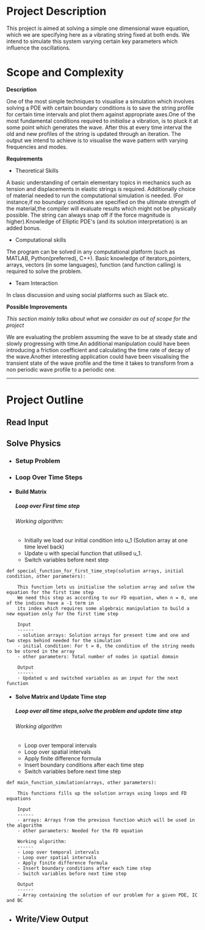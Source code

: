 # Project Description 

This project is aimed at solving a simple one dimensional wave equation, which we are specifying here as a vibrating string fixed at both ends. We intend to simulate this system varying certain key parameters which influence the oscillations. 

# Scope and Complexity

**Description**

One of the most simple techniques to visualise a simulation which involves solving a PDE  with certain boundary conditions is
to save the string profile for certain time intervals and plot them against appropriate axes.One of the most fundamental 
conditions required to *initialise* a vibration, is to pluck it at some point which generates the wave. After this at every
time interval the old and new profiles of the string is updated through an iteration. The output we intend to achieve is to
visualise the wave pattern with varying frequencies and modes. 

**Requirements**

* Theoretical Skills 

A basic understanding of certain elementary topics in mechanics such as tension and displacements in elastic strings is
required. Additionally choice of material needed to run the computational simulation is needed. (For instance,if no boundary
conditions are specified on the ultimate strength of the material,the compiler will evaluate results which might not be
physically possible. The string can always snap off if the force magnitude is higher).Knowledge of Elliptic PDE's (and its 
solution interpretation) is an added bonus. 

* Computational skills

The program can be solved in any computational platform (such as MATLAB, Python(preferred), C++). Basic knowledge of 
iterators,pointers, arrays, vectors (in some languages), function (and function calling) is required to solve the problem.

* Team Interaction 

In class discussion and using social platforms such as Slack etc. 

**Possible Improvements**

*This section mainly talks about what we consider as out of scope for the project*

We are evaluating the problem assuming the wave to be at steady state and slowly progressing with time.An additional
manipulation could have been introducing a friction coefficient and calculating the time rate of decay of the wave.Another
interesting application could have been visualising the transient state of the wave profile and the time it takes to 
transform from a non periodic wave profile to a periodic one. 

------
# Project Outline 

## Read Input

## Solve Physics 

- ### Setup Problem

- ### Loop Over Time Steps 
      
- #### Build Matrix
  
  ##### Loop over First time step

  ###### Working algorithm:
  
  - Initially we load our initial condition into u_1 (Solution array at one time level back)
  - Update u with special function that utilised u_1.
  - Switch variables before next step
```
def special_function_for_first_time_step(solution arrays, initial condition, other parameters):

	This function lets us initialise the solution array and solve the equation for the first time step
	We need this step as according to our FD equation, when n = 0, one of the indices have a -1 term in 
	its index which requires some algebraic manipulation to build a new equation only for the first time step

	Input
	------ 
	- solution arrays: Solution arrays for present time and one and two steps behind needed for the simulation
	- initial condition: For t = 0, the condition of the string needs to be stored in the array
	- other parameters: Total number of nodes in spatial domain

	Output
	------
	- Updated u and switched variables as an input for the next function

```

- #### Solve Matrix and Update Time step

  ##### Loop over all time steps,solve the problem and update time step
        
	###### Working algorithm
  
  - Loop over temporal intervals
  - Loop over spatial intervals
  - Apply finite difference formula
  - Insert boundary conditions after each time step
  - Switch variables before next time step

```
def main_function_simulation(arrays, other parameters):
	
	This functions fills up the solution arrays using loops and FD equations

	Input
	------
	- arrays: Arrays from the previous function which will be used in the algorithm
	- other parameters: Needed for the FD equation
	
	Working algorithm:
	------
	- Loop over temporal intervals
	- Loop over spatial intervals
	- Apply finite difference formula 
	- Insert boundary conditions after each time step
	- Switch variables before next time step

	Output
	------
	- Array containing the solution of our problem for a given PDE, IC and BC
```

- ## Write/View Output





